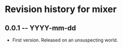 # Revision history for mixer

## 0.0.1 -- YYYY-mm-dd

* First version. Released on an unsuspecting world.

